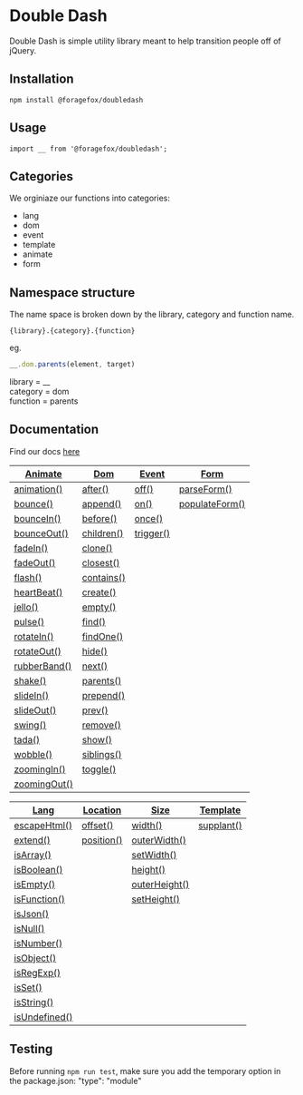 # Double Dash

Double Dash is simple utility library meant to help transition people off of jQuery.

## Installation

`npm install @foragefox/doubledash`

## Usage

`import __ from '@foragefox/doubledash';`

## Categories

We orginiaze our functions into categories:

*   lang
*   dom
*   event
*   template
*   animate
*   form

## Namespace structure

The name space is broken down by the library, category and function name.

```
{library}.{category}.{function}
```

eg.

```js
__.dom.parents(element, target)
```

library  = \__\
category = dom\
function = parents

## Documentation

Find our docs [here](docs/)

<table style="width:100%">
<thead>
<tr>
<th><a href="/doubledash-js/doubledash/blob/main/docs/animate.md">Animate</a></th>
<th><a href="/doubledash-js/doubledash/blob/main/docs/dom.md">Dom</a></th>
<th><a href="/doubledash-js/doubledash/blob/main/docs/event.md">Event</a></th>
<th><a href="/doubledash-js/doubledash/blob/main/docs/form.md">Form</a></th>
</tr>
</thead>
<tbody>
<tr>
<td><a href="/doubledash-js/doubledash/blob/main/docs/animate.md#animation">animation()</a></td>
<td><a href="/doubledash-js/doubledash/blob/main/docs/dom.md#after">after()</a></td>
<td><a href="/doubledash-js/doubledash/blob/main/docs/event.md#off">off()</a></td>
<td><a href="/doubledash-js/doubledash/blob/main/docs/form.md#parseForm">parseForm()</a></td>
</tr>
<tr>
<td><a href="/doubledash-js/doubledash/blob/main/docs/animate.md#bounce">bounce()</a></td>
<td><a href="/doubledash-js/doubledash/blob/main/docs/dom.md#append">append()</a></td>
<td><a href="/doubledash-js/doubledash/blob/main/docs/event.md#on">on()</a></td>
<td><a href="/doubledash-js/doubledash/blob/main/docs/form.md#populateForm">populateForm()</a></td>
</tr>
<tr>
<td><a href="/doubledash-js/doubledash/blob/main/docs/animate.md#bounceIn">bounceIn()</a></td>
<td><a href="/doubledash-js/doubledash/blob/main/docs/dom.md#before">before()</a></td>
<td><a href="/doubledash-js/doubledash/blob/main/docs/event.md#once">once()</a></td>
<td></td>
</tr>
<tr>
<td><a href="/doubledash-js/doubledash/blob/main/docs/animate.md#bounceOut">bounceOut()</a></td>
<td><a href="/doubledash-js/doubledash/blob/main/docs/dom.md#children">children()</a></td>
<td><a href="/doubledash-js/doubledash/blob/main/docs/event.md#trigger">trigger()</a></td>
<td></td>
</tr>
<tr>
<td><a href="/doubledash-js/doubledash/blob/main/docs/animate.md#fadeIn">fadeIn()</a></td>
<td><a href="/doubledash-js/doubledash/blob/main/docs/dom.md#clone">clone()</a></td>
<td></td>
<td></td>
</tr>
<tr>
<td><a href="/doubledash-js/doubledash/blob/main/docs/animate.md#fadeOut">fadeOut()</a></td>
<td><a href="/doubledash-js/doubledash/blob/main/docs/dom.md#closest">closest()</a></td>
<td></td>
<td></td>
</tr>
<tr>
<td><a href="/doubledash-js/doubledash/blob/main/docs/animate.md#flash">flash()</a></td>
<td><a href="/doubledash-js/doubledash/blob/main/docs/dom.md#contains">contains()</a></td>
<td></td>
<td></td>
</tr>
<tr>
<td><a href="/doubledash-js/doubledash/blob/main/docs/animate.md#heartBeat">heartBeat()</a></td>
<td><a href="/doubledash-js/doubledash/blob/main/docs/dom.md#create">create()</a></td>
<td></td>
<td></td>
</tr>
<tr>
<td><a href="/doubledash-js/doubledash/blob/main/docs/animate.md#jello">jello()</a></td>
<td><a href="/doubledash-js/doubledash/blob/main/docs/dom.md#empty">empty()</a></td>
<td></td>
<td></td>
</tr>
<tr>
<td><a href="/doubledash-js/doubledash/blob/main/docs/animate.md#pulse">pulse()</a></td>
<td><a href="/doubledash-js/doubledash/blob/main/docs/dom.md#find">find()</a></td>
<td></td>
<td></td>
</tr>
<tr>
<td><a href="/doubledash-js/doubledash/blob/main/docs/animate.md#rotateIn">rotateIn()</a></td>
<td><a href="/doubledash-js/doubledash/blob/main/docs/dom.md#findOne">findOne()</a></td>
<td></td>
<td></td>
</tr>
<tr>
<td><a href="/doubledash-js/doubledash/blob/main/docs/animate.md#rotateOut">rotateOut()</a></td>
<td><a href="/doubledash-js/doubledash/blob/main/docs/dom.md#hide">hide()</a></td>
<td></td>
<td></td>
</tr>
<tr>
<td><a href="/doubledash-js/doubledash/blob/main/docs/animate.md#rubberBand">rubberBand()</a></td>
<td><a href="/doubledash-js/doubledash/blob/main/docs/dom.md#next">next()</a></td>
<td></td>
<td></td>
</tr>
<tr>
<td><a href="/doubledash-js/doubledash/blob/main/docs/animate.md#shake">shake()</a></td>
<td><a href="/doubledash-js/doubledash/blob/main/docs/dom.md#parents">parents()</a></td>
<td></td>
<td></td>
</tr>
<tr>
<td><a href="/doubledash-js/doubledash/blob/main/docs/animate.md#slideIn">slideIn()</a></td>
<td><a href="/doubledash-js/doubledash/blob/main/docs/dom.md#prepend">prepend()</a></td>
<td></td>
<td></td>
</tr>
<tr>
<td><a href="/doubledash-js/doubledash/blob/main/docs/animate.md#slideOut">slideOut()</a></td>
<td><a href="/doubledash-js/doubledash/blob/main/docs/dom.md#prev">prev()</a></td>
<td></td>
<td></td>
</tr>
<tr>
<td><a href="/doubledash-js/doubledash/blob/main/docs/animate.md#swing">swing()</a></td>
<td><a href="/doubledash-js/doubledash/blob/main/docs/dom.md#remove">remove()</a></td>
<td></td>
<td></td>
</tr>
<tr>
<td><a href="/doubledash-js/doubledash/blob/main/docs/animate.md#tada">tada()</a></td>
<td><a href="/doubledash-js/doubledash/blob/main/docs/dom.md#show">show()</a></td>
<td></td>
<td></td>
</tr>
<tr>
<td><a href="/doubledash-js/doubledash/blob/main/docs/animate.md#wobble">wobble()</a></td>
<td><a href="/doubledash-js/doubledash/blob/main/docs/dom.md#siblings">siblings()</a></td>
<td></td>
<td></td>
</tr>
<tr>
<td><a href="/doubledash-js/doubledash/blob/main/docs/animate.md#zoomingIn">zoomingIn()</a></td>
<td><a href="/doubledash-js/doubledash/blob/main/docs/dom.md#toggle">toggle()</a></td>
<td></td>
<td></td>
</tr>
<tr>
<td><a href="/doubledash-js/doubledash/blob/main/docs/animate.md#zoomingOut">zoomingOut()</a></td>
<td></td>
<td></td>
<td></td>
</tr>
</tbody>
</table>

<table style="width:100%">
<thead>
<tr>
<th><a href="/doubledash-js/doubledash/blob/main/docs/lang.md">Lang</a></th>
<th><a href="/doubledash-js/doubledash/blob/main/docs/location.md">Location</a></th>
<th><a href="/doubledash-js/doubledash/blob/main/docs/size.md">Size</a></th>
<th><a href="/doubledash-js/doubledash/blob/main/docs/template.md">Template</a></th>
</tr>
</thead>
<tbody>
<tr>
<td><a href="/doubledash-js/doubledash/blob/main/docs/lang.md#escapeHtml">escapeHtml()</a></td>
<td><a href="/doubledash-js/doubledash/blob/main/docs/location.md#offset">offset()</a></td>
<td><a href="/doubledash-js/doubledash/blob/main/docs/size.md#width">width()</a></td>
<td><a href="/doubledash-js/doubledash/blob/main/docs/template.md#supplant">supplant()</a></td>
</tr>
<tr>
<td><a href="/doubledash-js/doubledash/blob/main/docs/lang.md#extend">extend()</a></td>
<td><a href="/doubledash-js/doubledash/blob/main/docs/location.md#position">position()</a></td>
<td><a href="/doubledash-js/doubledash/blob/main/docs/size.md#outerWidth">outerWidth()</a></td>
<td></td>
</tr>
<tr>
<td><a href="/doubledash-js/doubledash/blob/main/docs/lang.md#isArray">isArray()</a></td>
<td></td>
<td><a href="/doubledash-js/doubledash/blob/main/docs/size.md#setWidth">setWidth()</a></td>
<td></td>
</tr>
<tr>
<td><a href="/doubledash-js/doubledash/blob/main/docs/lang.md#isBoolean">isBoolean()</a></td>
<td></td>
<td><a href="/doubledash-js/doubledash/blob/main/docs/size.md#height">height()</a></td>
<td></td>
</tr>
<tr>
<td><a href="/doubledash-js/doubledash/blob/main/docs/lang.md#isEmpty">isEmpty()</a></td>
<td></td>
<td><a href="/doubledash-js/doubledash/blob/main/docs/size.md#outerHeight">outerHeight()</a></td>
<td></td>
</tr>
<tr>
<td><a href="/doubledash-js/doubledash/blob/main/docs/lang.md#isFunction">isFunction()</a></td>
<td></td>
<td><a href="/doubledash-js/doubledash/blob/main/docs/size.md#setHeight">setHeight()</a></td>
<td></td>
</tr>
<tr>
<td><a href="/doubledash-js/doubledash/blob/main/docs/lang.md#isJson">isJson()</a></td>
<td></td>
<td></td>
<td></td>
</tr>
<tr>
<td><a href="/doubledash-js/doubledash/blob/main/docs/lang.md#isNull">isNull()</a></td>
<td></td>
<td></td>
<td></td>
</tr>
<tr>
<td><a href="/doubledash-js/doubledash/blob/main/docs/lang.md#isNumber">isNumber()</a></td>
<td></td>
<td></td>
<td></td>
</tr>
<tr>
<td><a href="/doubledash-js/doubledash/blob/main/docs/lang.md#isObject">isObject()</a></td>
<td></td>
<td></td>
<td></td>
</tr>
<tr>
<td><a href="/doubledash-js/doubledash/blob/main/docs/lang.md#isRegExp">isRegExp()</a></td>
<td></td>
<td></td>
<td></td>
</tr>
<tr>
<td><a href="/doubledash-js/doubledash/blob/main/docs/lang.md#isSet">isSet()</a></td>
<td></td>
<td></td>
<td></td>
</tr>
<tr>
<td><a href="/doubledash-js/doubledash/blob/main/docs/lang.md#isString">isString()</a></td>
<td></td>
<td></td>
<td></td>
</tr>
<tr>
<td><a href="/doubledash-js/doubledash/blob/main/docs/lang.md#isUndefined">isUndefined()</a></td>
<td></td>
<td></td>
<td></td>
</tr>
</tbody>
</table>


## Testing

Before running `npm run test`, make sure you add the temporary option in the package.json: "type": "module"